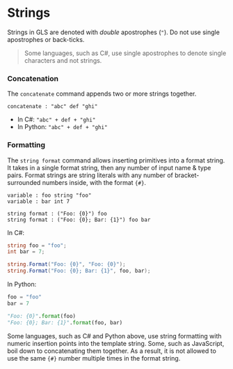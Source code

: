 # Strings

Strings in GLS are denoted with _double_ apostrophes \(`"`\). Do not use single apostrophes or back-ticks.

> Some languages, such as C\#, use single apostrophes to denote single characters and not strings.

### Concatenation

The `concatenate` command appends two or more strings together.

```gls
concatenate : "abc" def "ghi"
```

* In C\#: `"abc" + def + "ghi"`
* In Python: `"abc" + def + "ghi"`

### Formatting

The `string format` command allows inserting primitives into a format string. It takes in a single format string, then any number of input name & type pairs. Format strings are string literals with any number of bracket-surrounded numbers inside, with the format `{#}`.

```gls
variable : foo string "foo"
variable : bar int 7

string format : ("Foo: {0}") foo
string format : ("Foo: {0}; Bar: {1}") foo bar
```

In C\#:

```csharp
string foo = "foo";
int bar = 7;

string.Format("Foo: {0}", "Foo: {0}");
string.Format("Foo: {0}; Bar: {1}", foo, bar);
```

In Python:

```python
foo = "foo"
bar = 7

"Foo: {0}".format(foo)
"Foo: {0}; Bar: {1}".format(foo, bar)
```

Some languages, such as C\# and Python above, use string formatting with numeric insertion points into the template string. Some, such as JavaScript, boil down to concatenating them together. As a result, it is not allowed to use the same `{#}` number multiple times in the format string.

